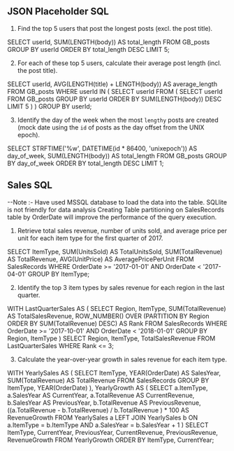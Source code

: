 ## JSON Placeholder SQL
1. Find the top 5 users that post the longest posts (excl. the post title).

SELECT userId, SUM(LENGTH(body)) AS total_length
FROM GB_posts
GROUP BY userId
ORDER BY total_length DESC
LIMIT 5;

2. For each of these top 5 users, calculate their average post length (incl. the post title).

SELECT userId, AVG(LENGTH(title) + LENGTH(body)) AS average_length
FROM GB_posts
WHERE userId IN (
    SELECT userId
    FROM (
        SELECT userId
        FROM GB_posts
        GROUP BY userId
        ORDER BY SUM(LENGTH(body)) DESC
        LIMIT 5
    )
)
GROUP BY userId;


3. Identify the day of the week when the most `lengthy` posts are created (mock date using the `id` of posts as the day offset from the UNIX epoch).

SELECT
    STRFTIME('%w', DATETIME(id * 86400, 'unixepoch')) AS day_of_week,
    SUM(LENGTH(body)) AS total_length
FROM
    GB_posts
GROUP BY
    day_of_week
ORDER BY
    total_length DESC
LIMIT 1;



## Sales SQL
--Note :- Have used MSSQL database to load the data into the table. SQLlite is not friendly for data analysis
          Creating Table partitioning on SalesRecords table by OrderDate will improve the performance of the query execution.


1. Retrieve total sales revenue, number of units sold, and average price per unit for each item type for the first quarter of 2017.

SELECT ItemType,
       SUM(UnitsSold)	  AS TotalUnitsSold,
       SUM(TotalRevenue)  AS TotalRevenue,
       AVG(UnitPrice)     AS AveragePricePerUnit
FROM   SalesRecords
WHERE  OrderDate >= '2017-01-01' AND OrderDate < '2017-04-01'
GROUP BY ItemType;

2. Identify the top 3 item types by sales revenue for each region in the last quarter.

WITH LastQuarterSales AS (
SELECT
    Region,
    ItemType,
    SUM(TotalRevenue) AS TotalSalesRevenue,
    ROW_NUMBER() OVER (PARTITION BY Region ORDER BY SUM(TotalRevenue) DESC) AS Rank
FROM   SalesRecords
WHERE  OrderDate >= '2017-10-01' AND OrderDate < '2018-01-01'
GROUP BY Region, ItemType
)
SELECT  Region,
        ItemType,
        TotalSalesRevenue
FROM    LastQuarterSales
WHERE Rank <= 3;


3. Calculate the year-over-year growth in sales revenue for each item type.

WITH YearlySales AS (
  SELECT    ItemType, 
			YEAR(OrderDate) AS SalesYear, 
			SUM(TotalRevenue) AS TotalRevenue 
  FROM     SalesRecords
  GROUP BY  ItemType, 
            YEAR(OrderDate)
    ), 
YearlyGrowth AS (
  SELECT    a.ItemType, 
			a.SalesYear AS CurrentYear, 
			a.TotalRevenue AS CurrentRevenue, 
			b.SalesYear AS PreviousYear, 
			b.TotalRevenue AS PreviousRevenue, 
    ((a.TotalRevenue - b.TotalRevenue) / b.TotalRevenue
    ) * 100 AS RevenueGrowth 
  FROM  YearlySales a 
        LEFT JOIN YearlySales b ON a.ItemType = b.ItemType 
        AND a.SalesYear = b.SalesYear + 1
) 
SELECT   ItemType, 
         CurrentYear, 
         PreviousYear, 
		 CurrentRevenue, 
		 PreviousRevenue, 
		 RevenueGrowth 
FROM   YearlyGrowth 
ORDER BY   ItemType, 
           CurrentYear;
